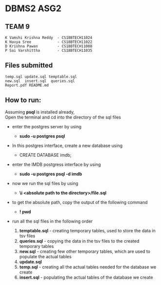 # DBMS2 ASG2

## TEAM 9
    K Vamshi Krishna Reddy  - CS18BTECH11024 
    K Havya Sree            - CS18BTECH11022
    D Krishna Pawan         - CS18BTECH11008  
    P Sai Varshittha        - CS18BTECH11035
## Files submitted
```
temp.sql update.sql temptable.sql
new.sql  insert.sql  queries.sql
Report.pdf README.md
```
## How to run:

Assuming **psql** is installed already,  
Open the terminal and cd into the directory of the sql files
  * enter the postgres server by using
    * **sudo -u postgres psql**
  * In this postgres interface, create a new database using
    * CREATE DATABASE imdb;
  * enter the IMDB postgress interface by using
    * **sudo -u postgres psql -d imdb**
  * now we run the sql files by using
    * **\i \<absolute path to the directory\>/file.sql**
  * to get the absolute path, copy the output of the following command
    * **\! pwd**
  * run all the sql files in the following order 

    1) **temptable.sql** - creating temporary tables, used to store the data in tsv files
    2) **queries.sql** - copying the data in the tsv files to the created temporary tables
    3) **new.sql** - creating few other temporary tables, which are used to populate the actual tables
    4) **update.sql**
    5) **temp.sql** - creating all the actual tables needed for the database we create
    6) **insert.sql** - populating the actual tables of the database we create